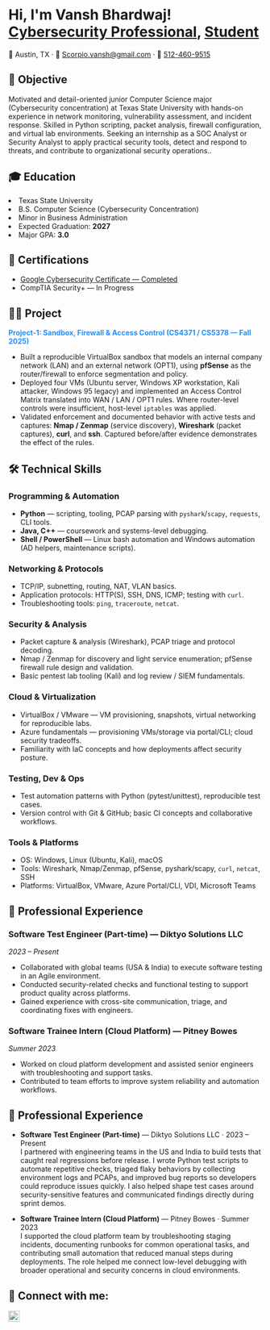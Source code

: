 <h1>Hi, I'm Vansh Bhardwaj! <br/>
  <a href="https://github.com/shaurya"></a>
  <a href="https://www.linkedin.com/in/vansh-bhardwaj-064469308">Cybersecurity Professional</a>,
  <a href="mailto:Scorpio.vansh@gmail.com">Student</a>
</h1>

<p>📍 Austin, TX · 📧 <a href="mailto:Scorpio.vansh@gmail.com">Scorpio.vansh@gmail.com</a> · 📱 <a href="tel:+15124609515">512-460-9515</a></p>

<h2>🎯 Objective</h2>
<p>Motivated and detail-oriented junior Computer Science major (Cybersecurity concentration) at Texas State University with hands-on experience in network monitoring, vulnerability assessment, and incident response. Skilled in Python scripting, packet analysis, firewall configuration, and virtual lab environments. Seeking an internship as a SOC Analyst or Security Analyst to apply practical security tools, detect and respond to threats, and contribute to organizational security operations..</p>

<h2>🎓 Education</h2>
  <li>Texas State University</li>
  <li>B.S. Computer Science (Cybersecurity Concentration)</li>
  <li>Minor in Business Administration</li>
  <li>Expected Graduation: <b>2027</b></li>
  <li>Major GPA: <b>3.0</b></li>

<h2>📜 Certifications</h2>
<ul>
  <li>
    <a href="https://coursera.org/share/9e2a452eda8582130d297ea13fef837b" target="_blank">
      Google Cybersecurity Certificate — Completed
    </a>
  </li>
  <li>CompTIA Security+ — In Progress</li>
</ul>

<h2>👨‍💻 Project</h2>

<a href="https://github.com/VanshBhardwaj1945/Project-1-Sandbox-Firewall-Access-Control-CS4371-CS5378/blob/main/README.md"
   target="_blank" rel="noopener noreferrer" style="text-decoration:none;">
  <strong style="color:#1e90ff;">Project-1: Sandbox, Firewall &amp; Access Control (CS4371 / CS5378 — Fall 2025)</strong>
</a>

<ul>
  <li>
    Built a reproducible VirtualBox sandbox that models an internal company network (LAN) and an external network (OPT1), using <strong>pfSense</strong> as the router/firewall to enforce segmentation and policy.
  </li>
  <li>
    Deployed four VMs (Ubuntu server, Windows XP workstation, Kali attacker, Windows 95 legacy) and implemented an Access Control Matrix translated into WAN / LAN / OPT1 rules. Where router-level controls were insufficient, host-level <code>iptables</code> was applied.
  </li>
  <li>
    Validated enforcement and documented behavior with active tests and captures: <strong>Nmap / Zenmap</strong> (service discovery), <strong>Wireshark</strong> (packet captures), <strong>curl</strong>, and <strong>ssh</strong>. Captured before/after evidence demonstrates the effect of the rules.
  </li>
</ul>

<section>
  <h2>🛠️ Technical Skills</h2>

  <h3>Programming & Automation</h3>
  <ul>
    <li><strong>Python</strong> — scripting, tooling, PCAP parsing with <code>pyshark</code>/<code>scapy</code>, <code>requests</code>, CLI tools.</li>
    <li><strong>Java, C++</strong> — coursework and systems-level debugging.</li>
    <li><strong>Shell / PowerShell</strong> — Linux bash automation and Windows automation (AD helpers, maintenance scripts).</li>
  </ul>

  <h3>Networking & Protocols</h3>
  <ul>
    <li>TCP/IP, subnetting, routing, NAT, VLAN basics.</li>
    <li>Application protocols: HTTP(S), SSH, DNS, ICMP; testing with <code>curl</code>.</li>
    <li>Troubleshooting tools: <code>ping</code>, <code>traceroute</code>, <code>netcat</code>.</li>
  </ul>

  <h3>Security & Analysis</h3>
  <ul>
    <li>Packet capture & analysis (Wireshark), PCAP triage and protocol decoding.</li>
    <li>Nmap / Zenmap for discovery and light service enumeration; pfSense firewall rule design and validation.</li>
    <li>Basic pentest lab tooling (Kali) and log review / SIEM fundamentals.</li>
  </ul>

  <h3>Cloud & Virtualization</h3>
  <ul>
    <li>VirtualBox / VMware — VM provisioning, snapshots, virtual networking for reproducible labs.</li>
    <li>Azure fundamentals — provisioning VMs/storage via portal/CLI; cloud security tradeoffs.</li>
    <li>Familiarity with IaC concepts and how deployments affect security posture.</li>
  </ul>

  <h3>Testing, Dev & Ops</h3>
  <ul>
    <li>Test automation patterns with Python (pytest/unittest), reproducible test cases.</li>
    <li>Version control with Git &amp; GitHub; basic CI concepts and collaborative workflows.</li>
  </ul>

  <h3>Tools & Platforms</h3>
  <ul>
    <li>OS: Windows, Linux (Ubuntu, Kali), macOS</li>
    <li>Tools: Wireshark, Nmap/Zenmap, pfSense, pyshark/scapy, <code>curl</code>, <code>netcat</code>, SSH</li>
    <li>Platforms: VirtualBox, VMware, Azure Portal/CLI, VDI, Microsoft Teams</li>
  </ul>
</section>

<!-- Professional Experience -->
<section>
  <h2>💼 Professional Experience</h2>

  <h3>Software Test Engineer (Part-time) — Diktyo Solutions LLC</h3>
  <p><em>2023 – Present</em></p>
  <ul>
    <li>Collaborated with global teams (USA &amp; India) to execute software testing in an Agile environment.</li>
    <li>Conducted security-related checks and functional testing to support product quality across platforms.</li>
    <li>Gained experience with cross-site communication, triage, and coordinating fixes with engineers.</li>
  </ul>

  <h3>Software Trainee Intern (Cloud Platform) — Pitney Bowes</h3>
  <p><em>Summer 2023</em></p>
  <ul>
    <li>Worked on cloud platform development and assisted senior engineers with troubleshooting and support tasks.</li>
    <li>Contributed to team efforts to improve system reliability and automation workflows.</li>
  </ul>
</section>

<h2>💼 Professional Experience</h2>

- <b>Software Test Engineer (Part-time)</b> — Diktyo Solutions LLC · 2023 – Present<br/>
  I partnered with engineering teams in the US and India to build tests that caught real regressions before release. I wrote Python test scripts to automate repetitive checks, triaged flaky behaviors by collecting environment logs and PCAPs, and improved bug reports so developers could reproduce issues quickly. I also helped shape test cases around security-sensitive features and communicated findings directly during sprint demos.

- <b>Software Trainee Intern (Cloud Platform)</b> — Pitney Bowes · Summer 2023<br/>
  I supported the cloud platform team by troubleshooting staging incidents, documenting runbooks for common operational tasks, and contributing small automation that reduced manual steps during deployments. The role helped me connect low-level debugging with broader operational and security concerns in cloud environments.

<h2> 🤳 Connect with me:</h2>

[<img align="left" alt="Vansh | LinkedIn" width="22px" src="https://cdn.jsdelivr.net/npm/simple-icons@v3/icons/linkedin.svg" />][linkedin]

<br clear="both"/>

[linkedin]: https://www.linkedin.com/in/vansh-bhardwaj-064469308
[email]: mailto:Scorpio.vansh@gmail.com
